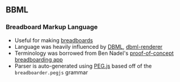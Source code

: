 ## BBML
### Breadboard Markup Language

* Useful for making [breadboards](https://basecamp.com/shapeup/1.3-chapter-04#breadboarding)
* Language was heavily influenced by [DBML](https://www.dbml.org/docs/), [dbml-renderer](https://github.com/softwaretechnik-berlin/dbml-renderer) 
* Terminology was borrowed from Ben Nadel's [proof-of-concept breadboarding app](https://breadboarding-poc.netlify.app)
* Parser is auto-generated using [PEG.js](https://pegjs.org/documentation) based off of the `breadboarder.pegjs` grammar
